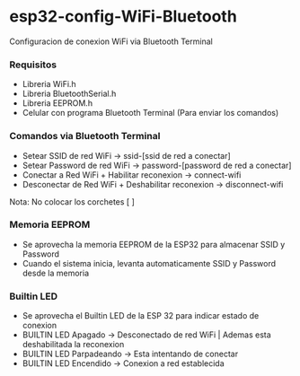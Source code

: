 # esp32-config-WiFi-Bluetooth
Configuracion de conexion WiFi via Bluetooth Terminal

### Requisitos
- Libreria WiFi.h
- Libreria BluetoothSerial.h
- Libreria EEPROM.h
- Celular con programa Bluetooth Terminal (Para enviar los comandos)

### Comandos via Bluetooth Terminal
- Setear SSID de red WiFi -> ssid-[ssid de red a conectar]
- Setear Password de red WiFi -> password-[password de red a conectar]
- Conectar a Red WiFi + Habilitar reconexion -> connect-wifi
- Desconectar de Red WiFi + Deshabilitar reconexion -> disconnect-wifi

Nota: No colocar los corchetes [ ]

### Memoria EEPROM
- Se aprovecha la memoria EEPROM de la ESP32 para almacenar SSID y Password
- Cuando el sistema inicia, levanta automaticamente SSID y Password desde la memoria

### Builtin LED
- Se aprovecha el Builtin LED de la ESP 32 para indicar estado de conexion
- BUILTIN LED Apagado -> Desconectado de red WiFi | Ademas esta deshabilitada la reconexion
- BUILTIN LED Parpadeando -> Esta intentando de conectar
- BUILTIN LED Encendido -> Conexion a red establecida
